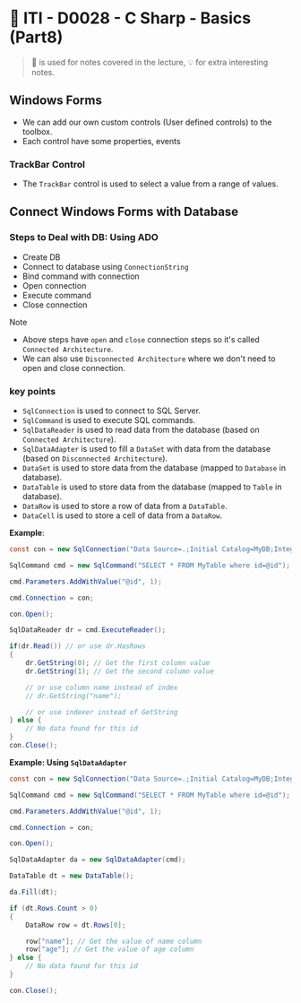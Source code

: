# 🔖 ITI - D0028 - C Sharp - Basics (Part8)

> 📖 is used for notes covered in the lecture, 💡 for extra interesting notes.

## Windows Forms

- We can add our own custom controls (User defined controls) to the toolbox.
- Each control have some properties, events

### TrackBar Control

- The `TrackBar` control is used to select a value from a range of values.

## Connect Windows Forms with Database

### Steps to Deal with DB: Using ADO

- Create DB
- Connect to database using `ConnectionString`
- Bind command with connection
- Open connection
- Execute command
- Close connection

> [!Note]
>
> - Above steps have `open` and `close` connection steps so it's called `Connected Architecture`.
> - We can also use `Disconnected Architecture` where we don't need to open and close connection.

### key points

- `SqlConnection` is used to connect to SQL Server.
- `SqlCommand` is used to execute SQL commands.
- `SqlDataReader` is used to read data from the database (based on `Connected Architecture`).
- `SqlDataAdapter` is used to fill a `DataSet` with data from the database (based on `Disconnected Architecture`).
- `DataSet` is used to store data from the database (mapped to `Database` in database).
- `DataTable` is used to store data from the database (mapped to `Table` in database).
- `DataRow` is used to store a row of data from a `DataTable`.
- `DataCell` is used to store a cell of data from a `DataRow`.

**Example**:

```csharp
const con = new SqlConnection("Data Source=.;Initial Catalog=MyDB;Integrated Security=True");

SqlCommand cmd = new SqlCommand("SELECT * FROM MyTable where id=@id");

cmd.Parameters.AddWithValue("@id", 1);

cmd.Connection = con;

con.Open();

SqlDataReader dr = cmd.ExecuteReader();

if(dr.Read()) // or use dr.HasRows
{
    dr.GetString(0); // Get the first column value
    dr.GetString(1); // Get the second column value

    // or use column name instead of index
    // dr.GetString("name");

    // or use indexer instead of GetString
} else {
    // No data found for this id
}
con.Close();
```

**Example: Using `SqlDataAdapter`**

```csharp
const con = new SqlConnection("Data Source=.;Initial Catalog=MyDB;Integrated Security=True");

SqlCommand cmd = new SqlCommand("SELECT * FROM MyTable where id=@id");

cmd.Parameters.AddWithValue("@id", 1);

cmd.Connection = con;

con.Open();

SqlDataAdapter da = new SqlDataAdapter(cmd);

DataTable dt = new DataTable();

da.Fill(dt);

if (dt.Rows.Count > 0)
{
    DataRow row = dt.Rows[0];

    row["name"]; // Get the value of name column
    row["age"]; // Get the value of age column
} else {
    // No data found for this id
}

con.Close();
```
